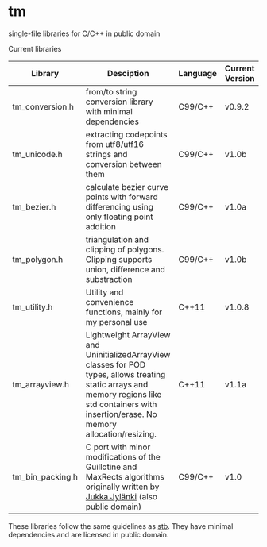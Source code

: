 # tm
single-file libraries for C/C++ in public domain

Current libraries

Library | Desciption | Language | Current Version
--- | --- | --- | ---
tm_conversion.h | from/to string conversion library with minimal dependencies | C99/C++ | v0.9.2
tm_unicode.h | extracting codepoints from utf8/utf16 strings and conversion between them | C99/C++ | v1.0b
tm_bezier.h | calculate bezier curve points with forward differencing using only floating point addition | C99/C++ | v1.0a
tm_polygon.h | triangulation and clipping of polygons. Clipping supports union, difference and substraction | C99/C++ | v1.0b
tm_utility.h | Utility and convenience functions, mainly for my personal use | C++11 | v1.0.8
tm_arrayview.h | Lightweight ArrayView and UninitializedArrayView classes for POD types, allows treating static arrays and memory regions like std containers with insertion/erase. No memory allocation/resizing. | C++11 | v1.1a
tm_bin_packing.h | C port with minor modifications of the Guillotine and MaxRects algorithms originally written by [Jukka Jylänki](https://github.com/juj/RectangleBinPack) (also public domain) | C99/C++ | v1.0

These libraries follow the same guidelines as [stb](https://github.com/nothings/stb).
They have minimal dependencies and are licensed in public domain.
